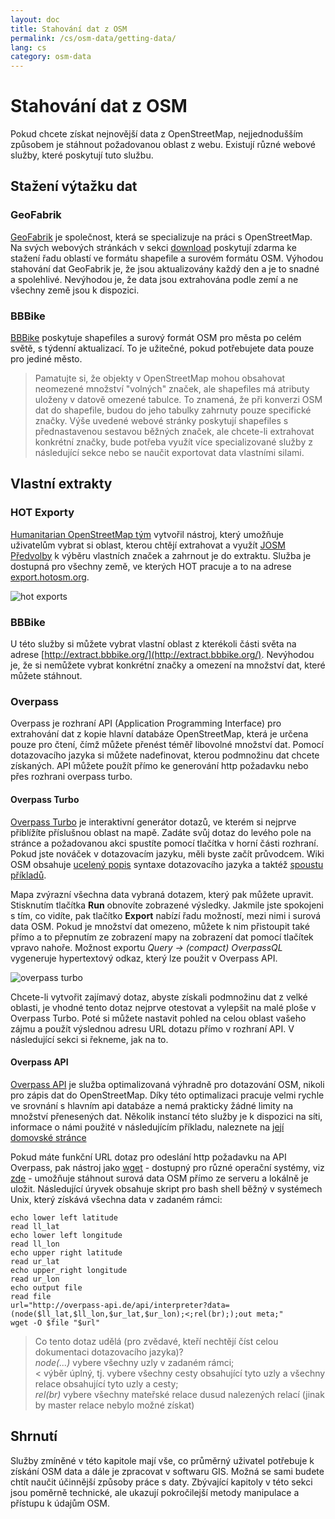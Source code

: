 ```yaml
---
layout: doc
title: Stahování dat z OSM
permalink: /cs/osm-data/getting-data/
lang: cs
category: osm-data
---
```


Stahování dat z OSM
=================  


Pokud chcete získat nejnovější data z OpenStreetMap, nejjednodušším způsobem je stáhnout požadovanou oblast z webu. Existují různé webové služby, které poskytují tuto službu.  

Stažení výtažku dat
--------------------------

### GeoFabrik

[GeoFabrik](http://geofabrik.de) je společnost, která se specializuje na práci s OpenStreetMap. Na svých webových stránkách v sekci [download](http://download.geofabrik.de) poskytují zdarma ke stažení řadu oblastí ve formátu shapefile a surovém formátu OSM. Výhodou stahování dat GeoFabrik je, že jsou aktualizovány každý den a je to snadné a spolehlivé. Nevýhodou je, že data jsou extrahována podle zemí a ne všechny země jsou k dispozici.  

### BBBike  

[BBBike](http://download.bbbike.org/osm/bbbike/) poskytuje shapefiles a surový formát OSM pro města po celém světě, s týdenní aktualizací. To je užitečné, pokud potřebujete data pouze pro jediné město.

>Pamatujte si, že objekty v OpenStreetMap mohou obsahovat neomezené množství "volných" značek,
>ale shapefiles má atributy uloženy v datově omezené tabulce. To znamená,
>že při konverzi OSM dat do shapefile, budou do jeho tabulky zahrnuty
>pouze specifické značky. Výše uvedené webové stránky poskytují shapefiles
>s přednastavenou sestavou běžných značek, ale chcete-li extrahovat konkrétní značky,
>bude potřeba využít více specializované služby z následující sekce
>nebo se naučit exportovat data vlastními silami.

Vlastní extrakty
-------------------

### HOT Exporty  

[Humanitarian OpenStreetMap tým](http://hotosm.org) vytvořil nástroj, který umožňuje uživatelům vybrat si oblast, kterou chtějí extrahovat a využít [JOSM Předvolby](/cs/josm/josm-presets/)
 k výběru vlastních značek a zahrnout je do extraktu. Služba je dostupná pro všechny země, ve kterých HOT pracuje a to na adrese [export.hotosm.org](http://export.hotosm.org).

![hot exports][]

### BBBike  

U této služby si můžete vybrat vlastní oblast z kterékoli části světa na adrese [http://extract.bbbike.org/](http://extract.bbbike.org/). Nevýhodou je, že si nemůžete vybrat konkrétní značky a omezení na množství dat, které můžete stáhnout.  

### Overpass

Overpass je rozhraní API (Application Programming Interface) pro extrahování dat z kopie hlavní databáze OpenStreetMap, která je určena pouze pro čtení, čímž můžete přenést téměř libovolné množství dat. Pomocí dotazovacího jazyka si můžete nadefinovat, kterou podmnožinu dat chcete získaných. API můžete použít přímo ke generování http požadavku nebo přes rozhrani overpass turbo.

#### Overpass Turbo

[Overpass Turbo](http://overpass-turbo.eu/) je interaktivní generátor dotazů, ve kterém si nejprve přiblížíte příslušnou oblast na mapě. Zadáte svůj dotaz do levého pole na stránce a požadovanou akci spustíte pomocí tlačítka v horní části rozhraní. Pokud jste nováček v dotazovacím jazyku, měli byste začít průvodcem. Wiki OSM obsahuje [ucelený popis](http://wiki.openstreetmap.org/wiki/Overpass_API/Overpass_QL) syntaxe dotazovacího jazyka a taktéž [spoustu příkladů](http://wiki.openstreetmap.org/wiki/Overpass_API/Overpass_API_by_Example).

Mapa zvýrazní všechna data vybraná dotazem, který pak můžete upravit. Stisknutím tlačítka **Run** obnovíte zobrazené výsledky. Jakmile jste spokojeni s tím, co vidíte, pak tlačítko **Export** nabízí řadu možností, mezi nimi i surová data OSM. Pokud je množství dat omezeno, můžete k nim přistoupit také přímo a to přepnutím ze zobrazení mapy na zobrazení dat pomocí tlačítek vpravo nahoře. Možnost exportu *Query -> (compact) OverpassQL* vygeneruje hypertextový odkaz, který lze použit v Overpass API.

![overpass turbo][]

Chcete-li vytvořit zajímavý dotaz, abyste získali podmnožinu dat z velké oblasti, je vhodné tento dotaz nejprve otestovat a vylepšit na malé ploše v Overpass Turbo. Poté si můžete nastavit pohled na celou oblast vašeho zájmu a použít výslednou adresu URL dotazu přímo v rozhraní API. V následující sekci si řekneme, jak na to.

#### Overpass API

[Overpass API](http://wiki.openstreetmap.org/wiki/Overpass_API) je služba optimalizovaná výhradně pro dotazování OSM, nikoli pro zápis dat do OpenStreetMap. Díky této optimalizaci pracuje velmi rychle ve srovnání s hlavním api databáze a nemá prakticky žádné limity na množství přenesených dat. Několik instancí této služby je k dispozici na síti, informace o námi použité v následujícím příkladu, naleznete na [její domovské stránce](http://overpass-api.de/)

Pokud máte funkční URL dotaz pro odeslání http požadavku na API Overpass, pak nástroj jako [wget](https://www.gnu.org/software/wget/) - dostupný pro různé operační systémy, viz [zde](http://wget.addictivecode.org/FrequentlyAskedQuestions?action=show&redirect=Faq#download) - umožňuje stáhnout surová data OSM přímo ze serveru a lokálně je uložit. Následující úryvek obsahuje skript pro bash shell běžný v systémech Unix, který získává všechna data v zadaném rámci:

```
echo lower left latitude
read ll_lat
echo lower left longitude
read ll_lon
echo upper right latitude
read ur_lat
echo upper_right longitude
read ur_lon
echo output file
read file
url="http://overpass-api.de/api/interpreter?data=(node($ll_lat,$ll_lon,$ur_lat,$ur_lon);<;rel(br););out meta;"
wget -O $file "$url"
```
> Co tento dotaz udělá (pro zvědavé, kteří nechtějí číst celou dokumentaci dotazovacího jazyka)?  
>*node(...)* vybere všechny uzly v zadaném rámci;  
>< výběr úplný, tj. vybere všechny cesty obsahující tyto uzly a všechny relace obsahující tyto uzly a cesty;  
>*rel(br)* vybere všechny mateřské relace dusud nalezených relací (jinak by master relace nebylo možné získat)
>



Shrnutí
-------  

Služby zmíněné v této kapitole mají vše, co průměrný uživatel potřebuje k získání OSM data a dále je zpracovat v softwaru GIS. Možná se sami budete chtít naučit účinnější způsoby práce s daty. Zbývající kapitoly v této sekci jsou poměrně technické, ale ukazují pokročilejší metody manipulace a přístupu k údajům OSM.  


[hot exports]: /images/osm-data/hot-exports.png
[overpass turbo]: /images/osm-data/overpass_turbo.png